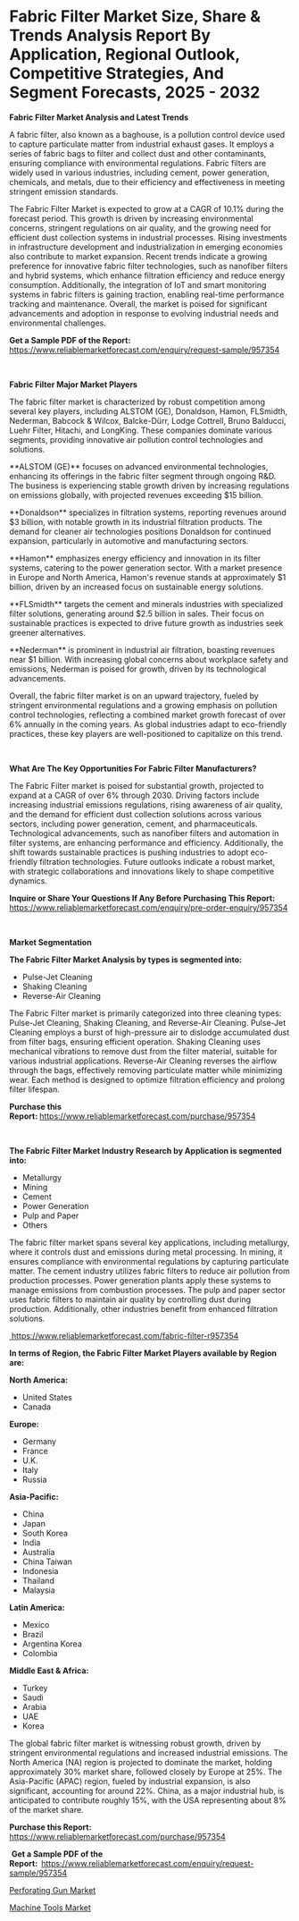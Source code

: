 <p><h1>Fabric Filter Market Size, Share & Trends Analysis Report By Application, Regional Outlook, Competitive Strategies, And Segment Forecasts, 2025 - 2032</h1></p><p><strong>Fabric Filter Market Analysis and Latest Trends</strong></p>
<p><p>A fabric filter, also known as a baghouse, is a pollution control device used to capture particulate matter from industrial exhaust gases. It employs a series of fabric bags to filter and collect dust and other contaminants, ensuring compliance with environmental regulations. Fabric filters are widely used in various industries, including cement, power generation, chemicals, and metals, due to their efficiency and effectiveness in meeting stringent emission standards.</p><p>The Fabric Filter Market is expected to grow at a CAGR of 10.1% during the forecast period. This growth is driven by increasing environmental concerns, stringent regulations on air quality, and the growing need for efficient dust collection systems in industrial processes. Rising investments in infrastructure development and industrialization in emerging economies also contribute to market expansion. Recent trends indicate a growing preference for innovative fabric filter technologies, such as nanofiber filters and hybrid systems, which enhance filtration efficiency and reduce energy consumption. Additionally, the integration of IoT and smart monitoring systems in fabric filters is gaining traction, enabling real-time performance tracking and maintenance. Overall, the market is poised for significant advancements and adoption in response to evolving industrial needs and environmental challenges.</p></p>
<p><strong>Get a Sample PDF of the Report:&nbsp;</strong> <a href="https://www.reliablemarketforecast.com/enquiry/request-sample/957354?utm_campaign=1885&utm_medium=2&utm_source=Github&utm_content=ia&utm_term=23022025&utm_id=fabric-filter">https://www.reliablemarketforecast.com/enquiry/request-sample/957354</a></p>
<p>&nbsp;</p>
<p><strong>Fabric Filter Major Market Players</strong></p>
<p><p>The fabric filter market is characterized by robust competition among several key players, including ALSTOM (GE), Donaldson, Hamon, FLSmidth, Nederman, Babcock & Wilcox, Balcke-Dürr, Lodge Cottrell, Bruno Balducci, Luehr Filter, Hitachi, and LongKing. These companies dominate various segments, providing innovative air pollution control technologies and solutions.</p><p>**ALSTOM (GE)** focuses on advanced environmental technologies, enhancing its offerings in the fabric filter segment through ongoing R&D. The business is experiencing stable growth driven by increasing regulations on emissions globally, with projected revenues exceeding $15 billion.</p><p>**Donaldson** specializes in filtration systems, reporting revenues around $3 billion, with notable growth in its industrial filtration products. The demand for cleaner air technologies positions Donaldson for continued expansion, particularly in automotive and manufacturing sectors.</p><p>**Hamon** emphasizes energy efficiency and innovation in its filter systems, catering to the power generation sector. With a market presence in Europe and North America, Hamon's revenue stands at approximately $1 billion, driven by an increased focus on sustainable energy solutions.</p><p>**FLSmidth** targets the cement and minerals industries with specialized filter solutions, generating around $2.5 billion in sales. Their focus on sustainable practices is expected to drive future growth as industries seek greener alternatives.</p><p>**Nederman** is prominent in industrial air filtration, boasting revenues near $1 billion. With increasing global concerns about workplace safety and emissions, Nederman is poised for growth, driven by its technological advancements.</p><p>Overall, the fabric filter market is on an upward trajectory, fueled by stringent environmental regulations and a growing emphasis on pollution control technologies, reflecting a combined market growth forecast of over 6% annually in the coming years. As global industries adapt to eco-friendly practices, these key players are well-positioned to capitalize on this trend.</p></p>
<p>&nbsp;</p>
<p><strong>What Are The Key Opportunities For Fabric Filter Manufacturers?</strong></p>
<p><p>The Fabric Filter market is poised for substantial growth, projected to expand at a CAGR of over 6% through 2030. Driving factors include increasing industrial emissions regulations, rising awareness of air quality, and the demand for efficient dust collection solutions across various sectors, including power generation, cement, and pharmaceuticals. Technological advancements, such as nanofiber filters and automation in filter systems, are enhancing performance and efficiency. Additionally, the shift towards sustainable practices is pushing industries to adopt eco-friendly filtration technologies. Future outlooks indicate a robust market, with strategic collaborations and innovations likely to shape competitive dynamics.</p></p>
<p><strong>Inquire or Share Your Questions If Any Before Purchasing This Report:</strong> <a href="https://www.reliablemarketforecast.com/enquiry/pre-order-enquiry/957354?utm_campaign=1885&utm_medium=2&utm_source=Github&utm_content=ia&utm_term=23022025&utm_id=fabric-filter">https://www.reliablemarketforecast.com/enquiry/pre-order-enquiry/957354</a></p>
<p>&nbsp;</p>
<p><strong>Market Segmentation</strong></p>
<p><strong>The Fabric Filter Market Analysis by types is segmented into:</strong></p>
<p><ul><li>Pulse-Jet Cleaning</li><li>Shaking Cleaning</li><li>Reverse-Air Cleaning</li></ul></p>
<p><p>The Fabric Filter market is primarily categorized into three cleaning types: Pulse-Jet Cleaning, Shaking Cleaning, and Reverse-Air Cleaning. Pulse-Jet Cleaning employs a burst of high-pressure air to dislodge accumulated dust from filter bags, ensuring efficient operation. Shaking Cleaning uses mechanical vibrations to remove dust from the filter material, suitable for various industrial applications. Reverse-Air Cleaning reverses the airflow through the bags, effectively removing particulate matter while minimizing wear. Each method is designed to optimize filtration efficiency and prolong filter lifespan.</p></p>
<p><strong>Purchase this Report:&nbsp;</strong><a href="https://www.reliablemarketforecast.com/purchase/957354?utm_campaign=1885&utm_medium=2&utm_source=Github&utm_content=ia&utm_term=23022025&utm_id=fabric-filter">https://www.reliablemarketforecast.com/purchase/957354</a></p>
<p>&nbsp;</p>
<p><strong>The Fabric Filter Market Industry Research by Application is segmented into:</strong></p>
<p><ul><li>Metallurgy</li><li>Mining</li><li>Cement</li><li>Power Generation</li><li>Pulp and Paper</li><li>Others</li></ul></p>
<p><p>The fabric filter market spans several key applications, including metallurgy, where it controls dust and emissions during metal processing. In mining, it ensures compliance with environmental regulations by capturing particulate matter. The cement industry utilizes fabric filters to reduce air pollution from production processes. Power generation plants apply these systems to manage emissions from combustion processes. The pulp and paper sector uses fabric filters to maintain air quality by controlling dust during production. Additionally, other industries benefit from enhanced filtration solutions.</p></p>
<p><a href="https://www.reliablemarketforecast.com/fabric-filter-r957354?utm_campaign=1885&utm_medium=2&utm_source=Github&utm_content=ia&utm_term=23022025&utm_id=fabric-filter">&nbsp;https://www.reliablemarketforecast.com/fabric-filter-r957354</a></p>
<p><strong>In terms of Region, the Fabric Filter Market Players available by Region are:</strong></p>
<p>
    <p> <strong> North America: </strong>
        <ul>
            <li>United States</li>
            <li>Canada</li>
        </ul>
        </p> 
    <p> <strong> Europe: </strong>
        <ul>
            <li>Germany</li>
            <li>France</li>
            <li>U.K.</li>
            <li>Italy</li>
            <li>Russia</li>
        </ul>
        </p> 
    <p> <strong> Asia-Pacific: </strong>
        <ul>
            <li>China</li>
            <li>Japan</li>
            <li>South Korea</li>
            <li>India</li>
            <li>Australia</li>
            <li>China Taiwan</li>
            <li>Indonesia</li>
            <li>Thailand</li>
            <li>Malaysia</li>
        </ul>
        </p> 
    <p> <strong> Latin America: </strong>
        <ul>
            <li>Mexico</li>
            <li>Brazil</li>
            <li>Argentina Korea</li>
            <li>Colombia</li>
        </ul>
        </p> 
    <p> <strong> Middle East & Africa: </strong>
        <ul>
            <li>Turkey</li>
            <li>Saudi</li>
            <li>Arabia</li>
            <li>UAE</li>
            <li>Korea</li>
        </ul>
    </p>
    </p>
<p><p>The global fabric filter market is witnessing robust growth, driven by stringent environmental regulations and increased industrial emissions. The North America (NA) region is projected to dominate the market, holding approximately 30% market share, followed closely by Europe at 25%. The Asia-Pacific (APAC) region, fueled by industrial expansion, is also significant, accounting for around 22%. China, as a major industrial hub, is anticipated to contribute roughly 15%, with the USA representing about 8% of the market share.</p></p>
<p><strong>Purchase this Report: </strong><a href="https://www.reliablemarketforecast.com/purchase/957354?utm_campaign=1885&utm_medium=2&utm_source=Github&utm_content=ia&utm_term=23022025&utm_id=fabric-filter">https://www.reliablemarketforecast.com/purchase/957354</a></p>
<p>&nbsp;<strong>Get a Sample PDF of the Report:&nbsp;&nbsp;</strong><a href="https://www.reliablemarketforecast.com/enquiry/request-sample/957354?utm_campaign=1885&utm_medium=2&utm_source=Github&utm_content=ia&utm_term=23022025&utm_id=fabric-filter">https://www.reliablemarketforecast.com/enquiry/request-sample/957354</a></p>
<p><strong></strong></p>
<p><p><a href="https://github.com/molayrabeta/Market-Research-Report-List-1/blob/main/perforating-gun-market.md?utm_campaign=1885&utm_medium=2&utm_source=Github&utm_content=ia&utm_term=23022025&utm_id=fabric-filter">Perforating Gun Market</a></p><p><a href="https://github.com/sofayahoo2023/Market-Research-Report-List-7/blob/main/machine-tools-market.md?utm_campaign=1885&utm_medium=2&utm_source=Github&utm_content=ia&utm_term=23022025&utm_id=fabric-filter">Machine Tools Market</a></p></p>